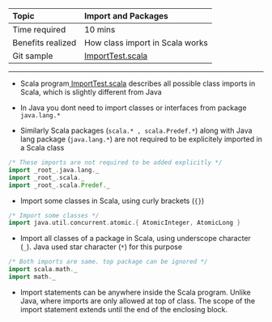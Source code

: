 | Topic | Import and Packages |
| :--- | :--- |
| Time required | 10 mins |
| Benefits realized | How class import in Scala works |
| Git sample | [ImportTest.scala](https://github.com/inbravo/scala-src/blob/master/src/main/scala/com/inbravo/lang/ImportTest.scala) |

---

* Scala program[ ImportTest.scala](https://github.com/inbravo/scala-src/blob/master/src/main/scala/com/inbravo/lang/ImportTest.scala) describes all possible class imports in Scala, which is slightly different from Java

* In Java you dont need to import classes or interfaces from package `java.lang.*`

* Similarly Scala packages  \(`scala.* , scala.Predef.*`\) along with Java lang package \(`java.lang.*`\) are not required to be explicitely imported in a Scala class

```scala
/* These imports are not required to be added explicitly */
import _root_.java.lang._
import _root_.scala._
import _root_.scala.Predef._
```

* Import some classes in Scala, using curly brackets \(`{}`\)

```scala
/* Import some classes */
import java.util.concurrent.atomic.{ AtomicInteger, AtomicLong }
```

* Import all classes of a package in Scala, using underscope character \(`_`\). Java used star character \(`*`\) for this purpose

```scala
/* Both imports are same. top package can be ignored */
import scala.math._
import math._
```

* Import statements can be anywhere inside the Scala program. Unlike Java, where imports are only allowed at top of class. The   scope of the import statement extends until the end of the enclosing block.




